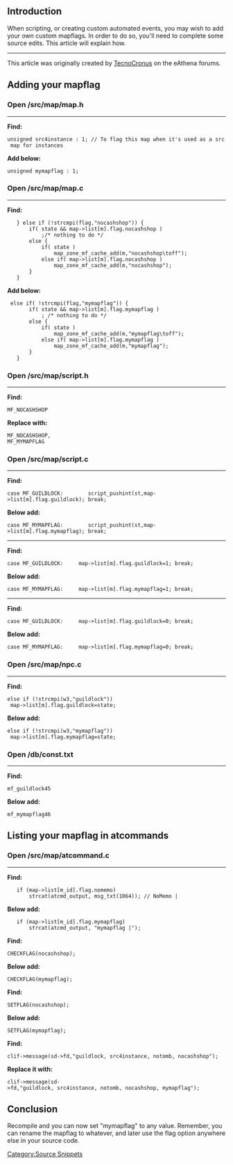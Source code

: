 ## Introduction

When scripting, or creating custom automated events, you may wish to add your own custom mapflags. In order to do so,
you'll need to complete some source edits. This article will explain how.

------------------------------------------------------------------------------------------------------------------------

This article was originally created by [TecnoCronus](http://www.eathena.ws/board/index.php?showuser=273955) on the
eAthena forums.

## Adding your mapflag

### Open /src/map/map.h

------------------------------------------------------------------------------------------------------------------------

**Find:**

`unsigned src4instance : 1; // To flag this map when it's used as a src map for instances`

**Add below:**

`unsigned mymapflag : 1;`

### Open /src/map/map.c

------------------------------------------------------------------------------------------------------------------------

**Find:**

`   } else if (!strcmpi(flag,"nocashshop")) {`  
`       if( state && map->list[m].flag.nocashshop )`  
`           ;/* nothing to do */`  
`       else {`  
`           if( state )`  
`               map_zone_mf_cache_add(m,"nocashshop\toff");`  
`           else if( map->list[m].flag.nocashshop )`  
`               map_zone_mf_cache_add(m,"nocashshop");`  
`       }`  
`   }`

**Add below:**

` else if( !strcmpi(flag,"mymapflag")) {`  
`       if( state && map->list[m].flag.mymapflag )`  
`           ; /* nothing to do */`  
`       else {`  
`           if( state )`  
`               map_zone_mf_cache_add(m,"mymapflag\toff");`  
`           else if( map->list[m].flag.mymapflag )`  
`               map_zone_mf_cache_add(m,"mymapflag");`  
`       }`  
`   }`

### Open /src/map/script.h

------------------------------------------------------------------------------------------------------------------------

**Find:**

`MF_NOCASHSHOP`

**Replace with:**

`MF_NOCASHSHOP,`  
`MF_MYMAPFLAG`

### Open /src/map/script.c

------------------------------------------------------------------------------------------------------------------------

**Find:**

`case MF_GUILDLOCK:        script_pushint(st,map->list[m].flag.guildlock); break;`

**Below add:**

`case MF_MYMAPFLAG:        script_pushint(st,map->list[m].flag.mymapflag); break;`

------------------------------------------------------------------------------------------------------------------------

**Find:**

`case MF_GUILDLOCK:     map->list[m].flag.guildlock=1; break;`

**Below add:**

`case MF_MYMAPFLAG:     map->list[m].flag.mymapflag=1; break;`

------------------------------------------------------------------------------------------------------------------------

**Find:**

`case MF_GUILDLOCK:     map->list[m].flag.guildlock=0; break;`

**Below add:**

`case MF_MYMAPFLAG:     map->list[m].flag.mymapflag=0; break;`

### Open /src/map/npc.c

------------------------------------------------------------------------------------------------------------------------

**Find:**

`else if (!strcmpi(w3,"guildlock"))`  
` map->list[m].flag.guildlock=state;`

**Below add:**

`else if (!strcmpi(w3,"mymapflag"))`  
` map->list[m].flag.mymapflag=state;`

### Open /db/const.txt

------------------------------------------------------------------------------------------------------------------------

**Find:**

`mf_guildlock`<tab>`45`

**Below add:**

`mf_mymapflag`<tab>`46`

## Listing your mapflag in atcommands

### Open /src/map/atcommand.c

------------------------------------------------------------------------------------------------------------------------

**Find:**

`   if (map->list[m_id].flag.nomemo)`  
`       strcat(atcmd_output, msg_txt(1064)); // NoMemo |`

**Below add:**

`   if (map->list[m_id].flag.mymapflag)`  
`       strcat(atcmd_output, "mymapflag |");`

**Find:**

`CHECKFLAG(nocashshop);`

**Below add:**

`CHECKFLAG(mymapflag);`

**Find:**

`SETFLAG(nocashshop);`

**Below add:**

`SETFLAG(mymapflag);`

**Find:**

`clif->message(sd->fd,"guildlock, src4instance, notomb, nocashshop");`

**Replace it with:**

`clif->message(sd->fd,"guildlock, src4instance, notomb, nocashshop, mymapflag");`

## Conclusion

Recompile and you can now set "mymapflag" to any value. Remember, you can rename the mapflag to whatever, and later use
the flag option anywhere else in your source code.

[Category:Source Snippets](Category:Source_Snippets "wikilink")
